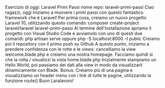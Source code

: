 Esercizio di oggi: Laravel Primi Passi
nome repo: laravel-primi-passi
Ciao ragazzi,
oggi iniziamo a muovere i primi passi con questo fantastico framework che è Laravel!
Per prima cosa, creiamo un nuovo progetto Laravel 10, utilizzando questo comando:
composer create-project laravel/laravel laravel-primi-passi
Al termine dell'installazione apriamo il progetto con Visual Studio Code e avviamolo con uno di questi due comandi:
php artisan serve oppure php -S localhost:8000 -t public
Creiamo poi il repository con il primo push su Github
A questo punto, iniziamo a prendere confidenza con le rotte e le views:
 cancelliamo la view welcome.blade.php e creiamo una nostra homepage.
Facciamo quindi sì che la rotta / visualizzi la vista home.blade.php
Inizialmente stampiamo un Hello World, poi passiamo dei dati alla view in modo da visualizzarli dinamicamente con Blade.
Bonus:
Creiamo più di una pagina e visualizziamo un header menu con i link di tutte le pagine, utilizzando la funzione route()
Buon Laralavoro!